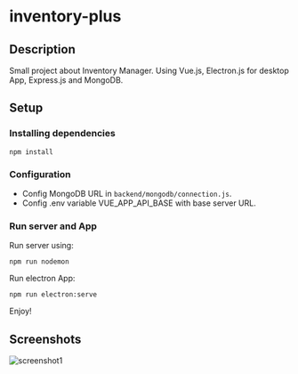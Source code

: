 # inventory-plus

## Description

Small project about Inventory Manager. Using Vue.js, Electron.js for desktop App, Express.js and MongoDB.

## Setup

### Installing dependencies

```
npm install
```

### Configuration

- Config MongoDB URL in ``backend/mongodb/connection.js``.
- Config .env variable VUE_APP_API_BASE with base server URL.

### Run server and App

Run server using:

``npm run nodemon``

Run electron App:

``npm run electron:serve``

Enjoy!

## Screenshots

![screenshot1](https://user-images.githubusercontent.com/32792137/161443431-05eba31d-d30b-4940-a644-b147e21ea3c4.PNG)
